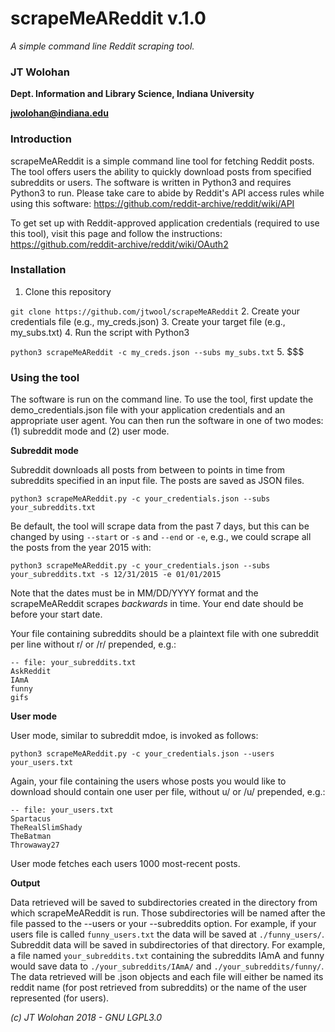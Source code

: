 # scrapeMeAReddit v.1.0
*A simple command line Reddit scraping tool.*
### JT Wolohan
**Dept. Information and Library Science, Indiana University**

**jwolohan@indiana.edu**

### Introduction
scrapeMeAReddit is a simple command line tool for fetching Reddit posts. The tool offers users the ability to quickly download posts from specified subreddits or users. The software is written in Python3 and requires Python3 to run. Please take care to abide by Reddit's API access rules while using this software: https://github.com/reddit-archive/reddit/wiki/API

To get set up with Reddit-approved application credentials (required to use this tool), visit this page and follow the instructions: https://github.com/reddit-archive/reddit/wiki/OAuth2

### Installation
1. Clone this repository

  `git clone https://github.com/jtwool/scrapeMeAReddit`
2. Create your credentials file (e.g., my_creds.json)
3. Create your target file (e.g., my_subs.txt)
4. Run the script with Python3

  `python3 scrapeMeAReddit -c my_creds.json --subs my_subs.txt`
5. $$$

### Using the tool
The software is run on the command line. To use the tool, first update the demo\_credentials.json file with your application credentials and an appropriate user agent. You can then run the software in one of two modes: (1) subreddit mode and (2) user mode.

**Subreddit mode**

Subreddit downloads all posts from between to points in time from subreddits specified in an input file. The posts are saved as JSON files.

`python3 scrapeMeAReddit.py -c your_credentials.json --subs your_subreddits.txt`

Be default, the tool will scrape data from the past 7 days, but this can be changed by using `--start` or `-s` and `--end` or `-e`, e.g., we could scrape all the posts from the year 2015 with:

`python3 scrapeMeAReddit.py -c your_credentials.json --subs your_subreddits.txt -s 12/31/2015 -e 01/01/2015`

Note that the dates must be in MM/DD/YYYY format and the scrapeMeAReddit scrapes *backwards* in time. Your end date should be before your start date.

Your file containing subreddits should be a plaintext file with one subreddit per line without r/ or /r/ prepended, e.g.:

    -- file: your_subreddits.txt
    AskReddit
    IAmA
    funny
    gifs

**User mode**

User mode, similar to subreddit mdoe, is invoked as follows:

`python3 scrapeMeAReddit.py -c your_credentials.json --users your_users.txt`

Again, your file containing the users whose posts you would like to download should contain one user per file, without u/ or /u/ prepended, e.g.:

    -- file: your_users.txt
    Spartacus
    TheRealSlimShady
    TheBatman
    Throwaway27

User mode fetches each users 1000 most-recent posts.

**Output**

Data retrieved will be saved to subdirectories created in the directory from which scrapeMeAReddit is run. Those subdirectories will be named after the file passed to the --users or your --subreddits option. For example, if your users file is called `funny_users.txt` the data will be saved at `./funny_users/`. Subreddit data will be saved in subdirectories of that directory. For example, a file named `your_subreddits.txt` containing the subreddits IAmA and funny would save data to `./your_subreddits/IAmA/` and `./your_subreddits/funny/`. The data retrieved will be .json objects and each file will either be named its reddit name (for post retrieved from subreddits) or the name of the user represented (for users).

*(c) JT Wolohan 2018 - GNU LGPL3.0*
